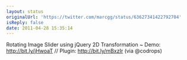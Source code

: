 ```yaml
---
layout: status
originalUrl: 'https://twitter.com/marcgg/status/63627341422792704'
isReply: false
date: 2011-04-28 15:35:14
---
```


Rotating Image Slider using jQuery 2D Transformation ~ Demo: http://bit.ly/jHwoaT // Plugin: http://bit.ly/mBxzIr  (via @codrops)
